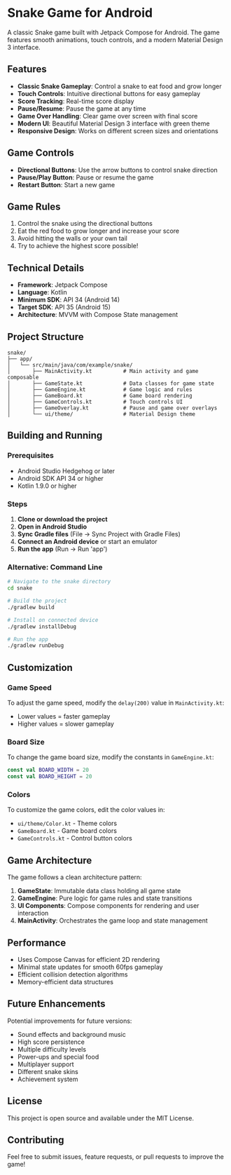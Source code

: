 # Snake Game for Android

A classic Snake game built with Jetpack Compose for Android. The game features smooth animations, touch controls, and a modern Material Design 3 interface.

## Features

- **Classic Snake Gameplay**: Control a snake to eat food and grow longer
- **Touch Controls**: Intuitive directional buttons for easy gameplay
- **Score Tracking**: Real-time score display
- **Pause/Resume**: Pause the game at any time
- **Game Over Handling**: Clear game over screen with final score
- **Modern UI**: Beautiful Material Design 3 interface with green theme
- **Responsive Design**: Works on different screen sizes and orientations

## Game Controls

- **Directional Buttons**: Use the arrow buttons to control snake direction
- **Pause/Play Button**: Pause or resume the game
- **Restart Button**: Start a new game

## Game Rules

1. Control the snake using the directional buttons
2. Eat the red food to grow longer and increase your score
3. Avoid hitting the walls or your own tail
4. Try to achieve the highest score possible!

## Technical Details

- **Framework**: Jetpack Compose
- **Language**: Kotlin
- **Minimum SDK**: API 34 (Android 14)
- **Target SDK**: API 35 (Android 15)
- **Architecture**: MVVM with Compose State management

## Project Structure

```
snake/
├── app/
│   └── src/main/java/com/example/snake/
│       ├── MainActivity.kt          # Main activity and game composable
│       ├── GameState.kt             # Data classes for game state
│       ├── GameEngine.kt            # Game logic and rules
│       ├── GameBoard.kt             # Game board rendering
│       ├── GameControls.kt          # Touch controls UI
│       ├── GameOverlay.kt           # Pause and game over overlays
│       └── ui/theme/                # Material Design theme
```

## Building and Running

### Prerequisites

- Android Studio Hedgehog or later
- Android SDK API 34 or higher
- Kotlin 1.9.0 or higher

### Steps

1. **Clone or download the project**
2. **Open in Android Studio**
3. **Sync Gradle files** (File → Sync Project with Gradle Files)
4. **Connect an Android device** or start an emulator
5. **Run the app** (Run → Run 'app')

### Alternative: Command Line

```bash
# Navigate to the snake directory
cd snake

# Build the project
./gradlew build

# Install on connected device
./gradlew installDebug

# Run the app
./gradlew runDebug
```

## Customization

### Game Speed
To adjust the game speed, modify the `delay(200)` value in `MainActivity.kt`:
- Lower values = faster gameplay
- Higher values = slower gameplay

### Board Size
To change the game board size, modify the constants in `GameEngine.kt`:
```kotlin
const val BOARD_WIDTH = 20
const val BOARD_HEIGHT = 20
```

### Colors
To customize the game colors, edit the color values in:
- `ui/theme/Color.kt` - Theme colors
- `GameBoard.kt` - Game board colors
- `GameControls.kt` - Control button colors

## Game Architecture

The game follows a clean architecture pattern:

1. **GameState**: Immutable data class holding all game state
2. **GameEngine**: Pure logic for game rules and state transitions
3. **UI Components**: Compose components for rendering and user interaction
4. **MainActivity**: Orchestrates the game loop and state management

## Performance

- Uses Compose Canvas for efficient 2D rendering
- Minimal state updates for smooth 60fps gameplay
- Efficient collision detection algorithms
- Memory-efficient data structures

## Future Enhancements

Potential improvements for future versions:
- Sound effects and background music
- High score persistence
- Multiple difficulty levels
- Power-ups and special food
- Multiplayer support
- Different snake skins
- Achievement system

## License

This project is open source and available under the MIT License.

## Contributing

Feel free to submit issues, feature requests, or pull requests to improve the game!
